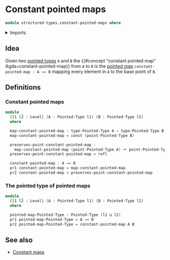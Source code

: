 # Constant pointed maps

```agda
module structured-types.constant-pointed-maps where
```

<details><summary>Imports</summary>

```agda
open import foundation.constant-maps
open import foundation.dependent-pair-types
open import foundation.identity-types
open import foundation.universe-levels

open import structured-types.pointed-maps
open import structured-types.pointed-types
```

</details>

## Idea

Given two [pointed types](structured-types.pointed-types.md) `A` and `B` the
{{#concept "constant pointed map" Agda=constant-pointed-map}} from `A` to `B` is
the [pointed map](structured-types.pointed-maps.md)
`constant-pointed-map : A →∗ B` mapping every element in `A` to the base point
of `B`.

## Definitions

### Constant pointed maps

```agda
module _
  {l1 l2 : Level} (A : Pointed-Type l1) (B : Pointed-Type l2)
  where

  map-constant-pointed-map : type-Pointed-Type A → type-Pointed-Type B
  map-constant-pointed-map = const (point-Pointed-Type B)

  preserves-point-constant-pointed-map :
    map-constant-pointed-map (point-Pointed-Type A) ＝ point-Pointed-Type B
  preserves-point-constant-pointed-map = refl

  constant-pointed-map : A →∗ B
  pr1 constant-pointed-map = map-constant-pointed-map
  pr2 constant-pointed-map = preserves-point-constant-pointed-map
```

### The pointed type of pointed maps

```agda
module _
  {l1 l2 : Level} (A : Pointed-Type l1) (B : Pointed-Type l2)
  where

  pointed-map-Pointed-Type : Pointed-Type (l1 ⊔ l2)
  pr1 pointed-map-Pointed-Type = A →∗ B
  pr2 pointed-map-Pointed-Type = constant-pointed-map A B
```

## See also

- [Constant maps](foundation.constant-maps.md)
